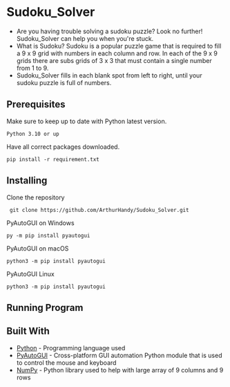 # Sudoku_Solver
- Are you having trouble solving a sudoku puzzle? Look no further! Sudoku_Solver can help you when you're stuck.
- What is Sudoku? Sudoku is a popular puzzle game that is required to fill a 9 x 9 grid with numbers in each column and row. In each of the 9 x 9 grids there are subs grids of 3 x 3 that must contain a single number from 1 to 9. 
- Sudoku_Solver fills in each blank spot from left to right, until your sudoku puzzle is full of numbers.

## Prerequisites
Make sure to keep up to date with Python latest version.
```
Python 3.10 or up
```

Have all correct packages downloaded.
```
pip install -r requirement.txt
```

## Installing
Clone the repository
```
 git clone https://github.com/ArthurHandy/Sudoku_Solver.git
```

PyAutoGUI on Windows
```
py -m pip install pyautogui
```

PyAutoGUI on macOS
```
python3 -m pip install pyautogui
```

PyAutoGUI Linux
```
python3 -m pip install pyautogui
```

## Running Program

## Built With
- [Python](https://python.org) - Programming language used
- [PyAutoGUI](https://github.com/asweigart/pyautogui) - Cross-platform GUI automation Python module that is used to control the mouse and keyboard
- [NumPy](https://numpy.org/) - Python library used to help with large array of 9 columns and 9 rows
